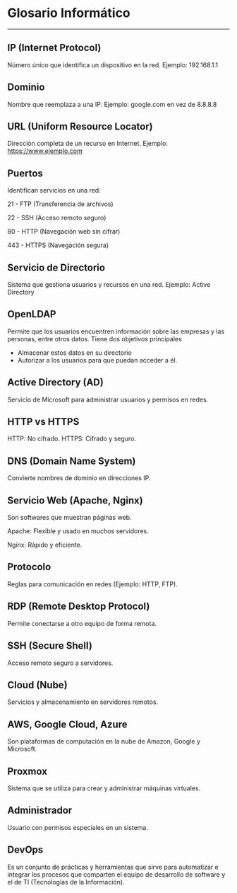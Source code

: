 # Glosario Informático
---

## IP (Internet Protocol)
Número único que identifica un dispositivo en la red.
Ejemplo: 192.168.1.1

## Dominio
Nombre que reemplaza a una IP.
Ejemplo: google.com en vez de 8.8.8.8

## URL (Uniform Resource Locator)
Dirección completa de un recurso en Internet.
Ejemplo: https://www.ejemplo.com

## Puertos
Identifican servicios en una red:

21 - FTP (Transferencia de archivos)

22 - SSH (Acceso remoto seguro)

80 - HTTP (Navegación web sin cifrar)

443 - HTTPS (Navegación segura)

## Servicio de Directorio
Sistema que gestiona usuarios y recursos en una red.
Ejemplo: Active Directory

## OpenLDAP
Permite que los usuarios encuentren información sobre las empresas y las personas, entre otros datos. Tiene dos objetivos principales
- Almacenar estos datos en su directorio
- Autorizar a los usuarios para que puedan acceder a él.

## Active Directory (AD)
Servicio de Microsoft para administrar usuarios y permisos en redes.

## HTTP vs HTTPS
HTTP: No cifrado.
HTTPS: Cifrado y seguro.

## DNS (Domain Name System)
Convierte nombres de dominio en direcciones IP.

## Servicio Web (Apache, Nginx)
Son softwares que muestran páginas web.

Apache: Flexible y usado en muchos servidores.

Nginx: Rápido y eficiente.

## Protocolo
Reglas para comunicación en redes (Ejemplo: HTTP, FTP).

## RDP (Remote Desktop Protocol)
Permite conectarse a otro equipo de forma remota.

## SSH (Secure Shell)
Acceso remoto seguro a servidores.

## Cloud (Nube)
Servicios y almacenamiento en servidores remotos.

## AWS, Google Cloud, Azure
Son plataformas de computación en la nube de Amazon, Google y Microsoft.

## Proxmox
Sistema que se utiliza para crear y administrar máquinas virtuales.

## Administrador
Usuario con permisos especiales en un sistema.

## DevOps
Es un conjunto de prácticas y herramientas que sirve para automatizar e integrar los procesos que comparten el equipo de desarrollo de software y el de TI (Tecnologías de la Información).

